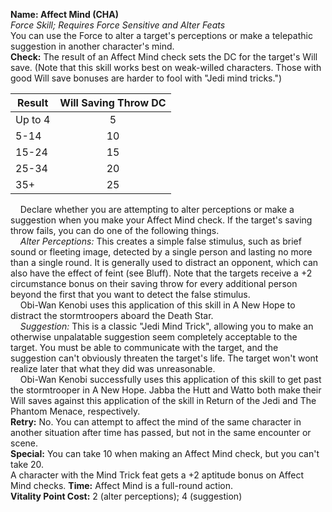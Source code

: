 **Name: Affect Mind (CHA)**  
_Force Skill; Requires Force Sensitive and Alter Feats_    
You can use the Force to alter a target's perceptions or make a telepathic suggestion in another character's mind.  
**Check:** The result of an Affect Mind check sets the DC for the target's Will save. (Note that this skill works best on weak-willed characters. Those with good Will save bonuses are harder to fool with "Jedi mind tricks.")  

| Result  	| Will Saving Throw DC 	|
|---------	|:--------------------:	|
| Up to 4 	|           5          	|
| 5-14    	|          10          	|
| 15-24   	|          15          	|
| 25-34   	|          20          	|
| 35+     	|          25          	|  

    Declare whether you are attempting to alter perceptions or make a suggestion when you make your Affect Mind check. If the target's saving throw fails, you can do one of the following things.  
    _Alter Perceptions:_ This creates a simple false stimulus, such as brief sound or fleeting image, detected by a single person and lasting no more than a single round. It is generally used to distract an opponent, which can also have the effect of feint (see Bluff). Note that the targets receive a +2 circumstance bonus on their saving throw for every additional person beyond the first that you want to detect the false stimulus.  
    Obi-Wan Kenobi uses this application of this skill in A New Hope to distract the stormtroopers aboard the Death Star.  
    _Suggestion:_ This is a classic "Jedi Mind Trick", allowing you to make an otherwise unpalatable suggestion seem completely acceptable to the target. You must be able to communicate with the target, and the suggestion can't obviously threaten the target's life. The target won't wont realize later that what they did was unreasonable.  
    Obi-Wan Kenobi successfully uses this application of this skill to get past the stormtrooper in A New Hope. Jabba the Hutt and Watto both make their Will saves against this application of the skill in Return of the Jedi and The Phantom Menace, respectively.  
**Retry:** No. You can attempt to affect the mind of the same character in another situation after time has passed, but not in the same encounter or scene.   
**Special:** You can take 10 when making an Affect Mind check, but you can't take 20.  
A character with the Mind Trick feat gets a +2 aptitude bonus on Affect Mind checks.
**Time:** Affect Mind is a full-round action.  
**Vitality Point Cost:** 2 (alter perceptions); 4 (suggestion)  
